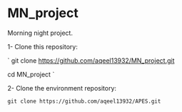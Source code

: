 # MN_project
Morning night project.

1- Clone this repository: 

`
git clone https://github.com/aqeel13932/MN_project.git

cd MN_project
`

2- Clone the environment repository:

`
git clone https://github.com/aqeel13932/APES.git
`

